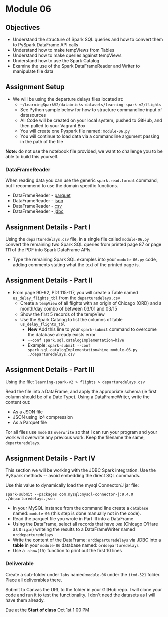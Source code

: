 # Module 06

## Objectives

- Understand the structure of Spark SQL queries and how to convert them to PySpark DataFrame API calls
- Understand how to make tempViews from Tables
- Understand how to make queries against tempViews
- Understand how to use the Spark Catalog
- Examine the use of the Spark DataFrameReader and Writer to manipulate file data

## Assignment Setup

- We will be using the departure delays files located at:
  - `~/LearningSparkV2/databricks-datasets/learning-spark-v2/flights`
  - See Python sample below for how to structure commandline input of datasources
  - All Code will be created on your local system, pushed to GitHub, and then pulled to your Vagrant Box
  - You will create one Pyspark file named: `module-06.py`
  - You will continue to load data via a commandline argument passing in the path of the file

**Note:** do not use the notebook file provided, we want to challenge you to be able to build this yourself.

### DataFrameReader

When reading data you can use the generic `spark.read.format` command, but I recommend to use the domain specific functions.

* DataFrameReader - [parquet](https://spark.apache.org/docs/3.5.6/api/python/reference/pyspark.sql/api/pyspark.sql.DataFrameReader.parquet.html#pyspark.sql.DataFrameReader.parquet "webpage for pyspark api parquet")
* DataFrameReader - [json](https://spark.apache.org/docs/3.5.6/api/python/reference/pyspark.sql/api/pyspark.sql.DataFrameReader.json.html#pyspark.sql.DataFrameReader.json "webpage for pyspark api json")
* DataFrameReader - [csv](https://spark.apache.org/docs/3.5.6/api/python/reference/pyspark.sql/api/pyspark.sql.DataFrameReader.csv.html#pyspark.sql.DataFrameReader.csv "webpage for CSV DataFrameReader")
* DataFrameReader - [jdbc](https://spark.apache.org/docs/3.5.6/api/python/reference/pyspark.sql/api/pyspark.sql.DataFrameReader.jdbc.html#pyspark.sql.DataFrameReader.jdbc "webpage JDBC DataFrameReader")

## Assignment Details - Part I

Using the `departuredelays.csv` file, in a single file called `module-06.py` convert the remaining two Spark SQL queries from printed page 87 or page 111 of the PDF into Spark DataFrame APIs.

- Type the remaining Spark SQL examples into your `module-06.py` code, adding comments stating what the text of the printed page is.

## Assignment Details - Part II

- From page 90-92, PDf 115-117, you will create a Table named `us_delay_flights_tbl` from the `departuredelays.csv`
  - Create a `tempView` of all flights with an origin of Chicago (ORD) and a month/day combo of between 03/01 and 03/15
  - Show the first 5 records of the tempView
  - Use the Spark Catalog to list the columns of table `us_delay_flights_tbl`
    - **New** Add this line to your `spark-submit` command to overcome the database already exists error
    - `--conf spark.sql.catalogImplementation=hive`
    - Example: `spark-submit --conf spark.sql.catalogImplementation=hive module-06.py ./departuredelays.csv`

## Assignment Details - Part III

Using the file: `learning-spark-v2 > flights > departuredelays.csv`

Read the file into a DataFrame, and apply the appropriate schema (ie first column should be of a Date Type). Using a DataFrameWriter, write the content out:

* As a JSON file 
* JSON using lz4 compression
* As a Parquet file

For all files use `mode` as `overwrite` so that I can run your program and your work will overwrite any previous work. Keep the filename the same, `departuredelays`.

## Assignment Details - Part IV

This section we will be working with the JDBC Spark integration. Use the PySpark methods -- avoid embedding the direct SQL commands.

Use this value to dynamically load the mysql Connector/J jar file:

`spark-submit --packages com.mysql:mysql-connector-j:9.4.0 ./departuredelays.json`

* In your MySQL instance from the command line create a `database` named: `module-06` (this step is done manually not in the code).
* Read the parquet file you wrote in Part III into a DataFrame 
* Using the DataFrame, select all records that have `ORD` (Chicago O'Hare as `Origin`) writeing the results to a DataFrameWriter named `orddeparturedelays`
* Write the content of the DataFrame: `orddeparturedelays` via JDBC into a **table** in your `module-06` database named: `orddeparturedelays` 
* Use a `.show(10)` function to print out the first 10 lines

### Deliverable

Create a sub-folder under `labs` named:`module-06` under the `itmd-521` folder. Place all deliverables there.

Submit to Canvas the URL to the folder in your GitHub repo. I will clone your code and run it to test the functionality. I don't need the datasets as I will have them already.

Due at the **Start of class** Oct 1st 1:00 PM
